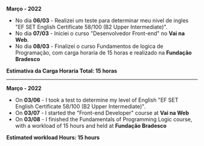 **Março - 2022**

- No dia **06/03** - Realizei um teste para determinar meu nivel de ingles "EF SET English Certificate 58/100 (B2 Upper Intermediate)".
- No dia **07/03** - Iniciei o curso "Desenvolvedor Front-end" no **Vai na Web**.
- No dia **08/03** - Finalizei o curso Fundamentos de logica de Programação, com carga horaria de 15 horas e realizado na **Fundação Bradesco**

**Estimativa da Carga Horaria Total: 15 horas**

-----------------
**Março - 2022**

- On **03/06** - I took a test to determine my level of English "EF SET English Certificate 58/100 (B2 Upper Intermediate)".
- On **03/07** - I started the "Front-end Developer" course at **Vai na Web**
- On **03/08** - I finished the Fundamentals of Programming Logic course, with a workload of 15 hours and held at **Fundação Bradesco**

**Estimated workload Hours: 15 hours**